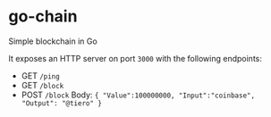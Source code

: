 # go-chain
Simple blockchain in Go
 
It exposes an HTTP server on port `3000` with the following endpoints:

* GET `/ping`
* GET `/block`
* POST `/block`  Body: `{ "Value":100000000, "Input":"coinbase", "Output": "@tiero" }`








